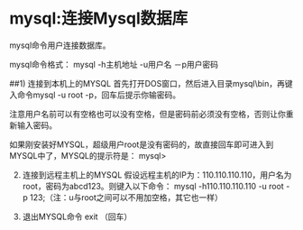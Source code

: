 # mysql:连接Mysql数据库

mysql命令用户连接数据库。

mysql命令格式： mysql -h主机地址 -u用户名 －p用户密码

##1) 连接到本机上的MYSQL
首先打开DOS窗口，然后进入目录mysql\bin，再键入命令mysql -u root -p，回车后提示你输密码。

注意用户名前可以有空格也可以没有空格，但是密码前必须没有空格，否则让你重新输入密码。

如果刚安装好MYSQL，超级用户root是没有密码的，故直接回车即可进入到MYSQL中了，MYSQL的提示符是： mysql>

2) 连接到远程主机上的MYSQL
假设远程主机的IP为：110.110.110.110，用户名为root，密码为abcd123。则键入以下命令：
    mysql -h110.110.110.110 -u root -p 123;（注：u与root之间可以不用加空格，其它也一样）

3) 退出MYSQL命令
exit （回车）